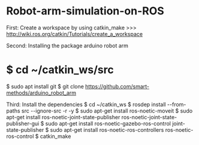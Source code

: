 # Robot-arm-simulation-on-ROS


First: Create a workspace by using catkin_make >>> http://wiki.ros.org/catkin/Tutorials/create_a_workspace

Second: Installing the package arduino robot arm
# $ cd ~/catkin_ws/src 
$ sudo apt install git 
$ git clone https://github.com/smart-methods/arduino_robot_arm

Third: Install the dependencies
$ cd ~/catkin_ws
$ rosdep install --from-paths src --ignore-src -r -y
$ sudo apt-get install ros-noetic-moveit 
$ sudo apt-get install ros-noetic-joint-state-publisher ros-noetic-joint-state-publisher-gui
$ sudo apt-get install ros-noetic-gazebo-ros-control joint-state-publisher
$ sudo apt-get install ros-noetic-ros-controllers ros-noetic-ros-control
$ catkin_make



